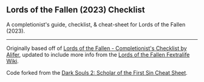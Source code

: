 ## Lords of the Fallen (2023) Checklist

A completionist's guide, checklist, & cheat-sheet for Lords of the Fallen (2023).

---

Originally based off of [Lords of the Fallen - Completionist's Checklist by Alifer](https://www.reddit.com/r/LordsoftheFallen/comments/17cziuv/lords_of_the_fallen_completionists_checklist_by/), updated to include more info from the [Lords of the Fallen Fextralife Wiki](https://thelordsofthefallen.wiki.fextralife.com/).

Code forked from the [Dark Souls 2: Scholar of the First Sin Cheat Sheet](https://github.com/xenevel/dark-souls-2-sotfs-cheat-sheet).
